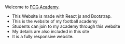 Welcome to [FCG Academy](https://fcg-academy.web.app/).

* This Website is made with React js and Bootstrap.
* This is the website of my football academy
* Students can join to my academy through this website
* My details are also included in this site
* It is a fully responsive website.